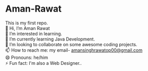 # Aman-Rawat
This is my first repo.
<br>
👋 Hi, I’m Aman Rawat
<br>
👀 I’m interested in learning.
<br>
🌱 I’m currently learning Java Development.
<br>
💞️ I’m looking to collaborate on some awesome coding projects.
<br>
📫 How to reach me: my email- amansinghrawatop00@gmail.com
<br>
😄 Pronouns: he/him
<br>
⚡ Fun fact: I'm also a Web Designer..
